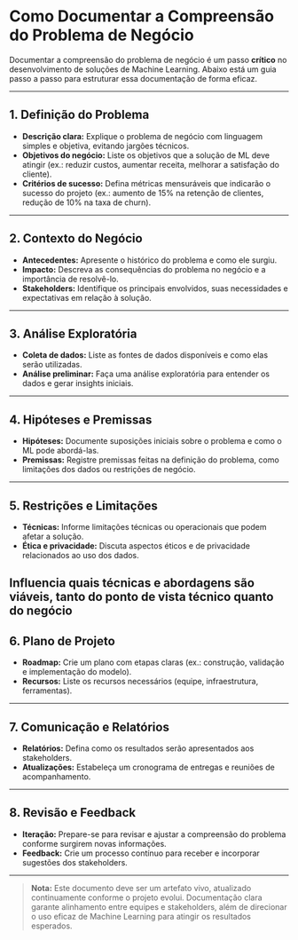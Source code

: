 # Como Documentar a Compreensão do Problema de Negócio

Documentar a compreensão do problema de negócio é um passo **crítico** no desenvolvimento de soluções de Machine Learning. Abaixo está um guia passo a passo para estruturar essa documentação de forma eficaz.

---

## 1. Definição do Problema

- **Descrição clara:** Explique o problema de negócio com linguagem simples e objetiva, evitando jargões técnicos.
- **Objetivos do negócio:** Liste os objetivos que a solução de ML deve atingir (ex.: reduzir custos, aumentar receita, melhorar a satisfação do cliente).
- **Critérios de sucesso:** Defina métricas mensuráveis que indicarão o sucesso do projeto (ex.: aumento de 15% na retenção de clientes, redução de 10% na taxa de churn).

---

## 2. Contexto do Negócio

- **Antecedentes:** Apresente o histórico do problema e como ele surgiu.
- **Impacto:** Descreva as consequências do problema no negócio e a importância de resolvê-lo.
- **Stakeholders:** Identifique os principais envolvidos, suas necessidades e expectativas em relação à solução.

---

## 3. Análise Exploratória

- **Coleta de dados:** Liste as fontes de dados disponíveis e como elas serão utilizadas.
- **Análise preliminar:** Faça uma análise exploratória para entender os dados e gerar insights iniciais.

---

## 4. Hipóteses e Premissas

- **Hipóteses:** Documente suposições iniciais sobre o problema e como o ML pode abordá-las.
- **Premissas:** Registre premissas feitas na definição do problema, como limitações dos dados ou restrições de negócio.

---

## 5. Restrições e Limitações
- **Técnicas:** Informe limitações técnicas ou operacionais que podem afetar a solução.
- **Ética e privacidade:** Discuta aspectos éticos e de privacidade relacionados ao uso dos dados.

Influencia quais técnicas e abordagens são viáveis, tanto do ponto de vista técnico quanto do negócio
---

## 6. Plano de Projeto

- **Roadmap:** Crie um plano com etapas claras (ex.: construção, validação e implementação do modelo).
- **Recursos:** Liste os recursos necessários (equipe, infraestrutura, ferramentas).

---

## 7. Comunicação e Relatórios

- **Relatórios:** Defina como os resultados serão apresentados aos stakeholders.
- **Atualizações:** Estabeleça um cronograma de entregas e reuniões de acompanhamento.

---

## 8. Revisão e Feedback

- **Iteração:** Prepare-se para revisar e ajustar a compreensão do problema conforme surgirem novas informações.
- **Feedback:** Crie um processo contínuo para receber e incorporar sugestões dos stakeholders.

---

> **Nota:** Este documento deve ser um artefato vivo, atualizado continuamente conforme o projeto evolui. Documentação clara garante alinhamento entre equipes e stakeholders, além de direcionar o uso eficaz de Machine Learning para atingir os resultados esperados.
